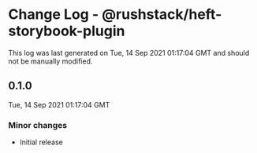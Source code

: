 # Change Log - @rushstack/heft-storybook-plugin

This log was last generated on Tue, 14 Sep 2021 01:17:04 GMT and should not be manually modified.

## 0.1.0
Tue, 14 Sep 2021 01:17:04 GMT

### Minor changes

- Initial release

